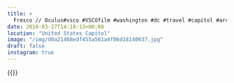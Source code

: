 ```yaml
---
title: >
  Fresco // Oculus#vsco #VSCOfilm #washington #dc #travel #capitol #architecture
date: 2016-03-27T14:18:13+00:00
location: "United States Capitol"
image: "/img/d0a21468edf455a561a4f06d18140637.jpg"
draft: false
instagram: true
---
```


{{<photo src="/img/d0a21468edf455a561a4f06d18140637.jpg">}}
